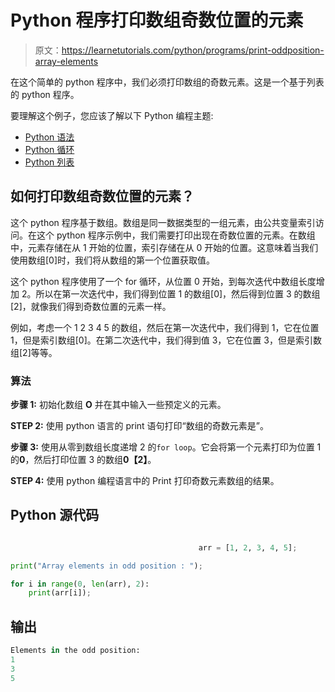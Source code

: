 # Python 程序打印数组奇数位置的元素

> 原文：<https://learnetutorials.com/python/programs/print-oddposition-array-elements>

在这个简单的 python 程序中，我们必须打印数组的奇数元素。这是一个基于列表的 python 程序。

要理解这个例子，您应该了解以下 Python 编程主题:

*   [Python 语法](../../python/syntax-comments "Python Syntax")
*   [Python 循环](../../python/python-loop-tutorials "Loops in Python")
*   [Python 列表](../../python/python-lists "Python list or array")

## 如何打印数组奇数位置的元素？

这个 python 程序基于数组。数组是同一数据类型的一组元素，由公共变量索引访问。在这个 python 程序示例中，我们需要打印出现在奇数位置的元素。在数组中，元素存储在从 1 开始的位置，索引存储在从 0 开始的位置。这意味着当我们使用数组[0]时，我们将从数组的第一个位置获取值。

这个 python 程序使用了一个 for 循环，从位置 0 开始，到每次迭代中数组长度增加 2。所以在第一次迭代中，我们得到位置 1 的数组[0]，然后得到位置 3 的数组[2]，就像我们得到奇数位置的元素一样。

例如，考虑一个 1 2 3 4 5 的数组，然后在第一次迭代中，我们得到 1，它在位置 1，但是索引数组[0]。在第二次迭代中，我们得到值 3，它在位置 3，但是索引数组[2]等等。

### 算法

**步骤 1:** 初始化数组 **O** 并在其中输入一些预定义的元素。

**STEP 2:** 使用 python 语言的 print 语句打印“数组的奇数元素是”。

**步骤 3:** 使用从零到数组长度递增 2 的`for loop`。它会将第一个元素打印为位置 1 的**0**，然后打印位置 3 的数组**0【2】**。

**STEP 4:** 使用 python 编程语言中的 Print 打印奇数元素数组的结果。

## Python 源代码

```py

                                          arr = [1, 2, 3, 4, 5];     

print("Array elements in odd position : ");    

for i in range(0, len(arr), 2):    
    print(arr[i]); 

```

## 输出

```py
Elements in the odd position:
1
3
5 
```
